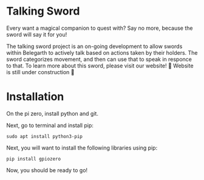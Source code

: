 # Talking Sword

Every want a magical companion to quest with? Say no more, because the sword will say it for you!

The talking sword project is an on-going development to allow swords within Belegarth to actively talk based on actions taken by their holders. The sword categorizes movement, and then can use that to speak in responce to that. To learn more about this sword, please visit our website! :construction: Website is still under construction :construction:

# Installation

On the pi zero, install python and git. 

Next, go to terminal and install pip:

```sudo apt install python3-pip```

Next, you will want to install the following libraries using pip:

```pip install gpiozero```

Now, you should be ready to go!